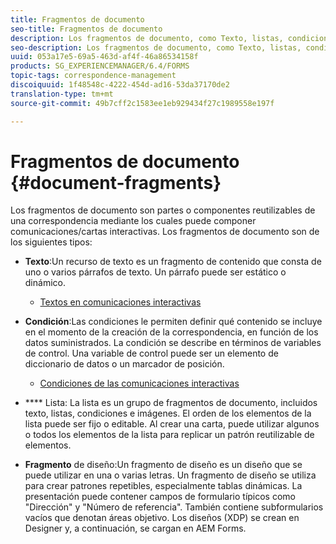 ```yaml
---
title: Fragmentos de documento
seo-title: Fragmentos de documento
description: Los fragmentos de documento, como Texto, listas, condiciones y fragmentos de diseño, en Gestión de correspondencia le permiten formar los componentes estáticos, dinámicos y repetitivos de la correspondencia con los clientes.
seo-description: Los fragmentos de documento, como Texto, listas, condiciones y fragmentos de diseño, en Gestión de correspondencia le permiten formar los componentes estáticos, dinámicos y repetitivos de la correspondencia con los clientes.
uuid: 053a17e5-69a5-463d-af4f-46a86534158f
products: SG_EXPERIENCEMANAGER/6.4/FORMS
topic-tags: correspondence-management
discoiquuid: 1f48548c-4222-454d-ad16-53da37170de2
translation-type: tm+mt
source-git-commit: 49b7cff2c1583ee1eb929434f27c1989558e197f

---
```



# Fragmentos de documento {#document-fragments}

Los fragmentos de documento son partes o componentes reutilizables de una correspondencia mediante los cuales puede componer comunicaciones/cartas interactivas. Los fragmentos de documento son de los siguientes tipos:

* **Texto**:Un recurso de texto es un fragmento de contenido que consta de uno o varios párrafos de texto. Un párrafo puede ser estático o dinámico.

   * [Textos en comunicaciones interactivas](/help/forms/using/texts-interactive-communications.md)

* **Condición**:Las condiciones le permiten definir qué contenido se incluye en el momento de la creación de la correspondencia, en función de los datos suministrados. La condición se describe en términos de variables de control. Una variable de control puede ser un elemento de diccionario de datos o un marcador de posición.

   * [Condiciones de las comunicaciones interactivas](/help/forms/using/conditions-interactive-communications.md)

* **** Lista: La lista es un grupo de fragmentos de documento, incluidos texto, listas, condiciones e imágenes. El orden de los elementos de la lista puede ser fijo o editable. Al crear una carta, puede utilizar algunos o todos los elementos de la lista para replicar un patrón reutilizable de elementos.
* **Fragmento** de diseño:Un fragmento de diseño es un diseño que se puede utilizar en una o varias letras. Un fragmento de diseño se utiliza para crear patrones repetibles, especialmente tablas dinámicas. La presentación puede contener campos de formulario típicos como &quot;Dirección&quot; y &quot;Número de referencia&quot;. También contiene subformularios vacíos que denotan áreas objetivo. Los diseños (XDP) se crean en Designer y, a continuación, se cargan en AEM Forms.

